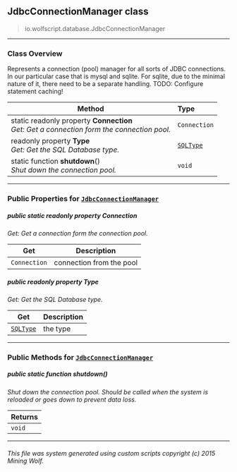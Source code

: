 ## JdbcConnectionManager __class__

>io.wolfscript.database.JdbcConnectionManager

---

### Class Overview

Represents a connection (pool) manager for all sorts of JDBC connections. In our particular case that is mysql and sqlite. For sqlite, due to the minimal nature of it, there need to be a separate handling. TODO: Configure statement caching!

Method | Type   
--- | :--- 
static readonly property __Connection__ <br> _Get: Get a connection form the connection pool._ | `Connection`
 readonly property __Type__ <br> _Get: Get the SQL Database type._ | [`SQLType`](SQLType.md)
static function __shutdown__() <br> _Shut down the connection pool._ | `void`



---


### Public Properties for [`JdbcConnectionManager`](JdbcConnectionManager.md)

##### <a id='connection'></a>public static readonly property __Connection__

_Get: Get a connection form the connection pool._

Get | Description
--- | --- 
`Connection` | connection from the pool



##### <a id='type'></a>public  readonly property __Type__

_Get: Get the SQL Database type._

Get | Description
--- | --- 
[`SQLType`](SQLType.md) | the type



---

### Public Methods for [`JdbcConnectionManager`](JdbcConnectionManager.md)

##### <a id='shutdown'></a>public static function __shutdown__()

_Shut down the connection pool. Should be called when the system is reloaded or goes down to prevent data loss._

Returns | 
--- | 
`void` |


---


###### This file was system generated using custom scripts copyright (c) 2015 Mining Wolf.
	

